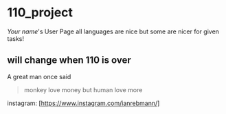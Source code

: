 # 110_project
*Your name*'s User Page
all languages are nice but some are nicer for given tasks!

## **will change when 110 is over**

A great man once said 
> monkey love money but human love more

instagram:  [https://www.instagram.com/ianrebmann/]



